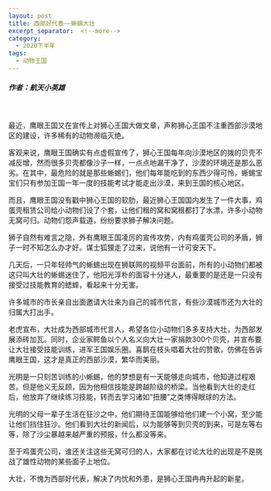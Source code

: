 ```yaml
---
layout: post
title: 西部好代表——蜥蜴大壮
excerpt_separator:  <!--more-->
category: 
  - 2020下半年
tags:
  - 动物王国
---
```


##### 作者：航天小英雄

<br>

最近，鹰眼王国又在宣传上对狮心王国大做文章，声称狮心王国不注重西部沙漠地区的建设，许多稀有的动物濒临灭绝。

客观来说，鹰眼王国确实有点虚假宣传了，狮心王国每年向沙漠地区的拨的贝壳不减反增，然而很多贝壳都像沙子一样，一点点地漏干净了，沙漠的环境还是那么恶劣。在其中，最危险的就是那些蜥蜴们，他们每年能吃到的东西少得可怜，蜥蜴宝宝们只有参加王国一年一度的技能考试才能走出沙漠，来到王国的核心地区。

而且，鹰眼王国没有戳中狮心王国的软肋，最近狮心王国国内发生了一件大事，鸡蛋壳租赁公司给小动物们设了个套，让他们租的窝和窝租都打了水漂，许多小动物无窝可归。动物们怨声载道，纷纷要求狮子解决问题。

狮子自然有难言之隐，外有鹰眼王国凌厉的宣传攻势，内有鸡蛋壳公司的矛盾，狮子一时不知怎么办才好。谋士狐狸走了过来，说他有一计可安天下。

几天后，一只年轻帅气的蜥蜴出现在狮联网的视频平台面前，所有的小动物们都被这只叫大壮的蜥蜴迷住了，他阳光淳朴的面容十分迷人，最重要的是还是一只没有接受过技能教育的蟋蟀，看起来十分无害。

许多城市的市长亲自出面邀请大壮来为自己的城市代言，有些沙漠城市还为大壮的归属大打出手。

老虎宣布，大壮成为西部城市代言人，希望各位小动物们多多支持大壮，为西部发展添砖加瓦。同时，企业家鳄鱼以个人名义向大壮一家捐款300个贝壳，并宣布要让大壮接受技能训练，进军王国娱乐圈。喜鹊在枝头唱着大壮的赞歌，仿佛在告诉鹰眼王国，这才是真正的西部沙漠，繁华而美丽。

光明是一只刻苦训练的小蜥蜴，他的梦想是有一天能够走向城市，他知道过程艰苦。但是他义无反顾，因为他相信技能是跨越阶级的桥梁。当他看到大壮的走红后，他放弃了继续练习技能，转而去学习诸如“扭腰”之类博得眼球的方法。

光明的父母一辈子生活在狂沙之中，他们期待王国能够给他们建一个小窝，至少能让他们挡住狂沙。他们看到大壮的新闻后，以为能够等到贝壳的到来，可是左等右等，除了沙尘暴越来越严重的预报，什么都没等来。

至于鸡蛋壳公司，谁还关注这些无窝可归的人，大家都在讨论大壮的出现是不是挑战了雄性动物的某些面子上地位。

大壮，不愧为西部好代表，解决了内忧和外患，是狮心王国冉冉升起的新星。